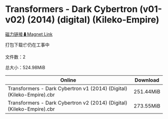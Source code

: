 # Transformers - Dark Cybertron (v01-v02) (2014) (digital) (Kileko-Empire)

[磁力链接⬇Magnet Link](magnet:?xt=urn:btih:bbff6175b10e0e1d84f8bd560ea303c01af9f89c&dn=Transformers%20-%20Dark%20Cybertron%20%28v01-v02%29%20%282014%29%20%28digital%29%20%28Kileko-Empire%29)

打包下载📦仍在工事中

文件数：2

总大小：524.98MiB

Online | Download
--- | ---
Transformers - Dark Cybertron v1 (2014) (Digital) (Kileko-Empire).cbr | 251.44MiB
Transformers - Dark Cybertron v2 (2014) (Digital) (Kileko-Empire).cbr | 273.55MiB